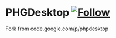 PHGDesktop [![Follow](https://img.shields.io/twitter/follow/MyClaraOswin.svg)](http://twitter.com/intent/user?screen_name=MyClaraOswin)
===

Fork from code.google.com/p/phpdesktop
